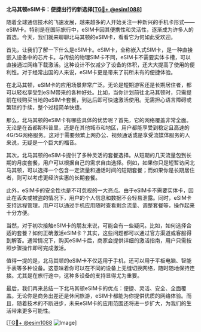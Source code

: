 **北马其顿eSIM卡：便捷出行的新选择[[TG💪+ @esim1088](https://t.me/s/esim1088)]**

随着全球通信技术的飞速发展，越来越多的人开始关注一种新兴的手机卡形式——eSIM卡。特别是在国际旅行中，eSIM卡因其便携性和灵活性，逐渐成为许多人的首选。今天，我们就来聊聊北马其顿的eSIM卡，看看它为何如此受欢迎。

首先，让我们了解一下什么是eSIM卡。eSIM卡，全称嵌入式SIM卡，是一种直接嵌入设备中的芯片卡。与传统的物理SIM卡不同，eSIM卡不需要实体卡槽，可以直接通过网络下载激活。这种设计不仅减少了设备的体积，还大大提高了使用的便利性。对于经常出国的人来说，eSIM卡更是带来了前所未有的便捷体验。

在北马其顿，eSIM卡的应用场景非常广泛。无论是短期游客还是长期居住者，都可以轻松享受到eSIM带来的各种好处。比如，当你计划前往北马其顿时，只需提前在线购买当地的eSIM卡套餐，到达后即可快速激活使用。无需担心语言障碍或繁琐的手续，整个过程简单快捷。

那么，北马其顿的eSIM卡有哪些具体的优势呢？首先，它的网络覆盖非常全面。无论是在首都斯科普里，还是在其他城市和地区，用户都能享受到稳定且高速的4G/5G网络服务。这对于需要频繁上网办公、视频通话或是享受流媒体服务的人来说，无疑是一个巨大的福音。

其次，北马其顿的eSIM卡提供了多种灵活的套餐选择。从短期的几天流量包到长期的月度套餐，用户可以根据自己的需求自由选择。例如，如果你只是短暂访问北马其顿，可以选择一个包含一定流量和通话时间的短期套餐；而如果你是长期居住者，则可以考虑更经济实惠的长期套餐。

此外，eSIM卡的安全性也是不可忽视的一大亮点。由于eSIM卡不需要实体卡，因此在丢失或被盗的情况下，用户的个人信息和数据不会轻易泄露。同时，eSIM卡支持远程管理，用户可以通过手机应用随时查看剩余流量、调整套餐等，操作起来十分方便。

当然，对于初次接触eSIM卡的朋友来说，可能会有一些疑问。比如，如何选择合适的套餐？如何正确激活eSIM卡？其实，这些问题都可以通过官方渠道或客服得到解答。通常情况下，购买eSIM卡后，商家会提供详细的激活指南，用户只需按照步骤操作即可完成激活。

值得一提的是，北马其顿的eSIM卡不仅适用于手机，还可以用于平板电脑、智能手表等多种设备。这意味着你可以在不同的设备上无缝切换网络，随时随地保持连接。尤其是在旅行途中，这种多设备的支持显得尤为重要。

最后，我们再来总结一下北马其顿eSIM卡的优点：便捷、灵活、安全、全面覆盖。无论你是商务出差还是休闲旅游，eSIM卡都能为你提供优质的网络体验。而且，随着技术的不断进步，未来eSIM卡的应用范围还将进一步扩大，为我们的生活带来更多可能性。

[[TG💪+ @esim1088](https://t.me/s/esim1088) ![Image](https://i.postimg.cc/4NQfJmqS/Snipaste-2025-05-13-00-14-12.png)]